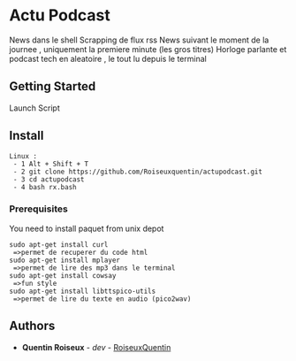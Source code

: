 # Actu Podcast

News dans le shell 
Scrapping de flux rss
News suivant le moment de la journee , uniquement la premiere minute (les gros titres)
Horloge parlante et podcast tech en aleatoire , le tout lu depuis le terminal

## Getting Started

 Launch Script 


## Install
```
Linux : 
 - 1 Alt + Shift + T
 - 2 git clone https://github.com/Roiseuxquentin/actupodcast.git
 - 3 cd actupodcast
 - 4 bash rx.bash
```

### Prerequisites

 You need to install paquet from unix depot

```
sudo apt-get install curl
 =>permet de recuperer du code html
sudo apt-get install mplayer
 =>permet de lire des mp3 dans le terminal
sudo apt-get install cowsay
 =>fun style
sudo apt-get install libttspico-utils
 =>permet de lire du texte en audio (pico2wav)
```

## Authors

* **Quentin Roiseux** - *dev* - [RoiseuxQuentin](https://github.com/roiseuxquentin)

